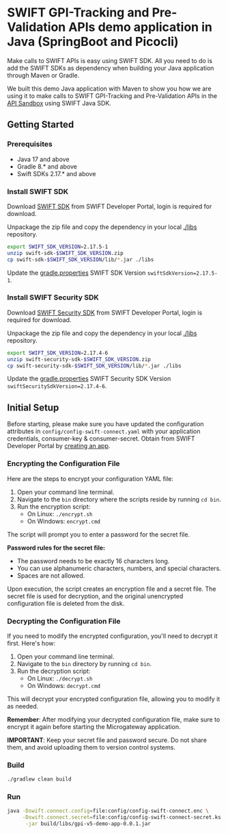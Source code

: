 # SWIFT GPI-Tracking and Pre-Validation APIs demo application in Java (SpringBoot and Picocli)

Make calls to SWIFT APIs is easy using SWIFT SDK. All you need to do is add the SWIFT SDKs as dependency when building
your Java application through Maven or Gradle.

We built this demo Java application with Maven to show you how we are using it to make calls to SWIFT GPI-Tracking and
Pre-Validation APIs in
the [API Sandbox](https://developer.swift.com/reference#gsg) using SWIFT Java SDK.

## Getting Started ##

### Prerequisites ###

* Java 17 and above
* Gradle 8.* and above
* Swift SDKs 2.17.* and above

### Install SWIFT SDK ###

Download [SWIFT SDK](https://developer.swift.com/swift-sdk) from SWIFT Developer Portal, login is required for download.

Unpackage the zip file and copy the dependency in your local [./libs](libs) repository.

```bash
export SWIFT_SDK_VERSION=2.17.5-1
unzip swift-sdk-$SWIFT_SDK_VERSION.zip
cp swift-sdk-$SWIFT_SDK_VERSION/lib/*.jar ./libs
```

Update the [gradle.properties](gradle.properties) SWIFT SDK Version `swiftSdkVersion=2.17.5-1`.

### Install SWIFT Security SDK ###

Download [SWIFT Security SDK](https://developer.swift.com/swift-sdk) from SWIFT Developer Portal, login is required for
download.

Unpackage the zip file and copy the dependency in your local [./libs](libs) repository.

```bash
export SWIFT_SDK_VERSION=2.17.4-6
unzip swift-security-sdk-$SWIFT_SDK_VERSION.zip
cp swift-security-sdk-$SWIFT_SDK_VERSION/lib/*.jar ./libs
```

Update the [gradle.properties](gradle.properties) SWIFT Security SDK Version `swiftSecuritySdkVersion=2.17.4-6`.

## Initial Setup ##

Before starting, please make sure you have updated the configuration attributes
in ```config/config-swift-connect.yaml``` with your application credentials, consumer-key & consumer-secret. Obtain
from SWIFT Developer Portal by [creating an app](https://developer.swift.com/reference#sandbox-getting-started).

### Encrypting the Configuration File

Here are the steps to encrypt your configuration YAML file:

1. Open your command line terminal.
2. Navigate to the `bin` directory where the scripts reside by running `cd bin`.
3. Run the encryption script:
    - On Linux: `./encrypt.sh`
    - On Windows: `encrypt.cmd`

The script will prompt you to enter a password for the secret file.

**Password rules for the secret file:**

- The password needs to be exactly 16 characters long.
- You can use alphanumeric characters, numbers, and special characters.
- Spaces are not allowed.

Upon execution, the script creates an encryption file and a secret file. The secret file is used for decryption, and the
original unencrypted configuration file is deleted from the disk.

### Decrypting the Configuration File

If you need to modify the encrypted configuration, you'll need to decrypt it first. Here's how:

1. Open your command line terminal.
2. Navigate to the `bin` directory by running `cd bin`.
3. Run the decryption script:
    - On Linux: `./decrypt.sh`
    - On Windows: `decrypt.cmd`

This will decrypt your encrypted configuration file, allowing you to modify it as needed.

**Remember**: After modifying your decrypted configuration file, make sure to encrypt it again before starting the
Microgateway application.

**IMPORTANT**: Keep your secret file and password secure. Do not share them, and avoid uploading them to version control
systems.

### Build ###

```bash
./gradlew clean build
```

### Run ###

```bash
java -Dswift.connect.config=file:config/config-swift-connect.enc \
     -Dswift.connect.secret=file:config/config-swift-connect-secret.ks \
      -jar build/libs/gpi-v5-demo-app-0.0.1.jar
```
